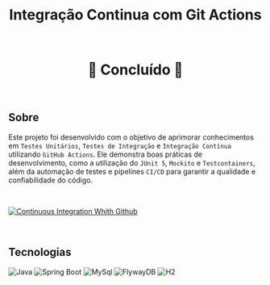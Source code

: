 # <div align="center"> Integração Continua com Git Actions  </div>

<br/>

# <div align="center"> 🚧 Concluído 🚧  </div>

<br/>

## Sobre

Este projeto foi desenvolvido com o objetivo de aprimorar conhecimentos em ``Testes Unitários``, ``Testes de Integração`` e
``Integração Contínua`` utilizando ``GitHub Actions``. Ele demonstra boas práticas de desenvolvimento, como a utilização do ``JUnit 5``, ``Mockito`` e ``Testcontainers``, além da automação de testes e pipelines ``CI/CD`` para garantir a qualidade e confiabilidade do código.

<br/>

[![Continuous Integration Whith Github](https://github.com/fmatheus21/ci_cd/actions/workflows/docker-publish.yml/badge.svg)](https://github.com/fmatheus21/ci_cd/actions/workflows/docker-publish.yml)

<br/>

## Tecnologias

![Java](https://img.shields.io/static/v1?label=Java&message=21&color=green)
![Spring Boot](https://img.shields.io/static/v1?label=spring-boot&message=3.4.3&color=green)
![MySql](https://img.shields.io/static/v1?label=mysql&message=8&color=green)
![FlywayDB](https://img.shields.io/static/v1?label=flyway-db&message=10.20.1&color=green)
![H2](https://img.shields.io/static/v1?label=h2database&message=2.3.232&color=green)
